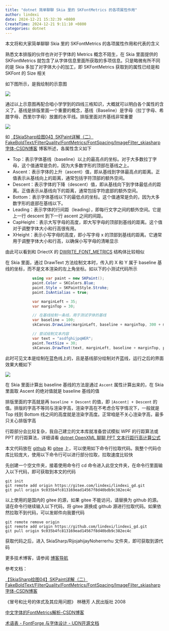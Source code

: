 ```yaml
---
title: "dotnet 简单聊聊 Skia 里的 SKFontMetrics 的各项属性作用"
author: lindexi
date: 2024-12-21 15:32:39 +0800
CreateTime: 2024-12-21 9:11:10 +0800
categories: dotnet
---
```


本文将和大家简单聊聊 Skia 里的 SKFontMetrics 的各项属性作用和代表的含义

<!--more-->


<!-- 发布 -->
<!-- 博客 -->

熟悉文本排版的伙伴也许对于字体的 Metrics 概念不陌生，在 Skia 里面提供的 SKFontMetrics 就包含了从字体信息里面所获取的多项信息。只是略微有所不同的是 Skia 多加了对字体大小的加工，即 SKFontMetrics 获取到的属性已经是和 SKFont 的 Size 相关

如下图所示，是我绘制的示意图

<!-- ![](image/dotnet 简单聊聊 Skia 里的 SKFontMetrics 的各项属性作用/dotnet 简单聊聊 Skia 里的 SKFontMetrics 的各项属性作用0.png) -->
![](http://cdn.lindexi.site/lindexi%2F20241221100406783.jpg)

通过以上示意图再配合咱小学学到的四线三格知识，大概就可以明白各个属性的含义了。基线是排版里面一个重要的概念，基线（Baseline）是字母（拉丁字母、希腊字母、西里尔字母）放置的水平线。排版里面对齐基线非常重要

<!-- ![](image/dotnet 简单聊聊 Skia 里的 SKFontMetrics 的各项属性作用/dotnet 简单聊聊 Skia 里的 SKFontMetrics 的各项属性作用1.png) -->
![](http://cdn.lindexi.site/lindexi%2F20241221107474814.jpg)

如 [【SkiaSharp绘图04】SKPaint详解（二）FakeBoldText/FilterQuality/FontMetrics/FontSpacing/ImageFilter_skiasharp 字体-CSDN博客](https://blog.csdn.net/TyroneKing/article/details/139665911 ) 博客所述，各属性含义如下

- Top：表示字体基线（baseline）以上的最高点的坐标。对于大多数拉丁字母，这个值通常是负的，因为大多数字形的顶部在基线之上。
- Ascent：表示字体的上升（ascent）值，即从基线到字体最高点的距离。正值表示从基线向上的距离，通常包括字符顶部的额外空间。
- Descent：表示字体的下降（descent）值，即从基线向下到字体最低点的距离。正值表示从基线向下的距离，通常包括字符底部的额外空间。
- Bottom：表示字体基线以下的最低点的坐标。这个值通常是负的，因为大多数字形的底部在基线以下。
- Leading：表示字体的行间距（leading），即每行文字之间的额外空间。它是上一行 descent 到下一行 ascent 之间的间距。
- CapHeight：表示大写字母的高度，即大写字母的顶部到基线的距离。这个值对于调整字体大小和行高很有用。
- XHeight：表示小写字母的高度，即小写字母 x 的顶部到基线的距离。它通常用于调整字体大小和行高，以确保小写字母的清晰显示

由此可以看到和 DriectX 的 [DWRITE_FONT_METRICS](https://learn.microsoft.com/en-us/windows/win32/api/dwrite/ns-dwrite-dwrite_font_metrics) 结构体比较相似

在 Skia 里面，通过 DrawText 方法绘制文本时，传入的 X 和 Y 属于 baseline 基线的坐标，而不是文本渲染的左上角坐标。如以下的小测试代码所示

```csharp
            using var paint = new SKPaint();
            paint.Color = SKColors.Blue;
            paint.Style = SKPaintStyle.Stroke;
            paint.IsAntialias = true;

            var marginLeft = 35;
            var marginTop = 30;

            // 在基线绘制一条线，用于测试字体的基线
            var baseline = 100;
            skCanvas.DrawLine(marginLeft, baseline + marginTop, 300 + marginLeft, baseline + marginTop, paint);

            // 尝试绘制文本内容
            var text = "asdfghijpqWER";
            paint.TextSize = 30;
            skCanvas.DrawText(text, marginLeft, baseline + marginTop, paint);
```

此时可见文本是绘制在蓝色线上的，且是基线部分绘制对齐蓝线，运行之后的界面效果大概如下

<!-- ![](image/dotnet 简单聊聊 Skia 里的 SKFontMetrics 的各项属性作用/dotnet 简单聊聊 Skia 里的 SKFontMetrics 的各项属性作用2.png) -->
![](http://cdn.lindexi.site/lindexi%2F2024122110963978.jpg)

在 Skia 里面计算出 baseline 基线的方法是通过 `Ascent` 属性计算出来的，在 Skia 里面取 Ascent 的绝对值就是 baseline 基线的值

排版里面的字高就是再 `baseline + Descent` 的值，即 `|Ascent| + Descent` 的值。排版的字高不等同与渲染字高，渲染字高在不考虑合写字情况下，一般就是 Top 线到 Bottom 线之间的高度就是渲染字高度。正常咱是不关心渲染字高，最多只关心排版字高

行距部分会比较复杂，我自己建立的文本库就准备尝试模拟 WPF 的行距算法或 PPT 的行距算法，详细请看 [dotnet OpenXML 聊聊 PPT 文本行距行高计算公式](https://blog.lindexi.com/post/dotnet-OpenXML-%E8%81%8A%E8%81%8A-PPT-%E6%96%87%E6%9C%AC%E8%A1%8C%E8%B7%9D%E8%A1%8C%E9%AB%98%E8%AE%A1%E7%AE%97%E5%85%AC%E5%BC%8F.html )

本文代码放在 [github](https://github.com/lindexi/lindexi_gd/tree/9c035b4fc813169ead14567f8d40bdb9c382ec4c/SkiaSharp/RijojahijayNoherrerhu) 和 [gitee](https://gitee.com/lindexi/lindexi_gd/tree/9c035b4fc813169ead14567f8d40bdb9c382ec4c/SkiaSharp/RijojahijayNoherrerhu) 上，可以使用如下命令行拉取代码。我整个代码仓库比较庞大，使用以下命令行可以进行部分拉取，拉取速度比较快

先创建一个空文件夹，接着使用命令行 cd 命令进入此空文件夹，在命令行里面输入以下代码，即可获取到本文的代码

```
git init
git remote add origin https://gitee.com/lindexi/lindexi_gd.git
git pull origin 9c035b4fc813169ead14567f8d40bdb9c382ec4c
```

以上使用的是国内的 gitee 的源，如果 gitee 不能访问，请替换为 github 的源。请在命令行继续输入以下代码，将 gitee 源换成 github 源进行拉取代码。如果依然拉取不到代码，可以发邮件向我要代码

```
git remote remove origin
git remote add origin https://github.com/lindexi/lindexi_gd.git
git pull origin 9c035b4fc813169ead14567f8d40bdb9c382ec4c
```

获取代码之后，进入 SkiaSharp/RijojahijayNoherrerhu 文件夹，即可获取到源代码

更多技术博客，请参阅 [博客导航](https://blog.lindexi.com/post/%E5%8D%9A%E5%AE%A2%E5%AF%BC%E8%88%AA.html )

参考文档：

[【SkiaSharp绘图04】SKPaint详解（二）FakeBoldText/FilterQuality/FontMetrics/FontSpacing/ImageFilter_skiasharp 字体-CSDN博客](https://blog.csdn.net/TyroneKing/article/details/139665911 ) 

《冒号和比号的体式及其应用问题》 林穗芳 人民出版社 2008

[中文字体的FontMetrics解析-CSDN博客](https://blog.csdn.net/loveyou388i/article/details/115934795 )

[术语表 - FontForge 与字体设计 - UDN开源文档](https://doc.yonyoucloud.com/doc/wiki/project/fontforge-and-font-design/glossary.html )

